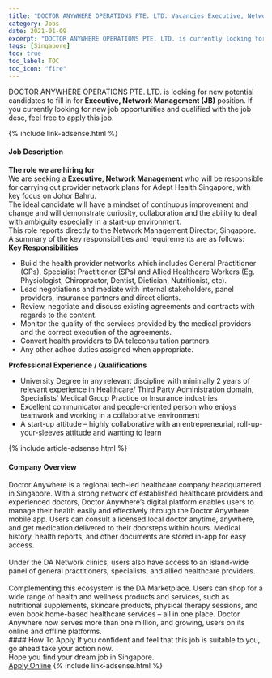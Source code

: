 ```yaml
---
title: "DOCTOR ANYWHERE OPERATIONS PTE. LTD. Vacancies Executive, Network Management (JB)" 
category: Jobs 
date: 2021-01-09 
excerpt: "DOCTOR ANYWHERE OPERATIONS PTE. LTD. is currently looking for suitable person to fill in the Executive, Network Management (JB) which positioned at Singapore" 
tags: [Singapore] 
toc: true 
toc_label: TOC 
toc_icon: "fire" 
--- 
```


<p>DOCTOR ANYWHERE OPERATIONS PTE. LTD. is looking for new potential candidates to fill in for <b>Executive, Network Management (JB)</b> position. If you currently looking for new job opportunities and qualified with the job desc, feel free to apply this job.
</p>{% include link-adsense.html %} 
<div><div><h4>Job Description</h4></div><div><div><span><div><div><div><strong>The role we are hiring for</strong></div><div>We are seeking a&#160;<strong>Executive, Network Management</strong>&#160;who will&#160;be responsible for carrying out provider network plans for Adept Health Singapore, with key focus on Johor Bahru.</div><div>The ideal candidate will have a mindset of continuous improvement and change and will demonstrate curiosity, collaboration and the ability to deal with ambiguity especially in a start-up environment.</div><div>This role reports directly to the&#160;Network Management Director, Singapore.&#160;</div><div>A summary of the key responsibilities and requirements are as follows:</div></div><div><div><strong>Key Responsibilities</strong></div><div><ul><li>Build the health provider networks which includes General Practitioner (GPs), Specialist Practitioner (SPs) and Allied Healthcare Workers (Eg. Physiologist, Chiropractor, Dentist, Dietician, Nutritionist, etc).</li><li>Lead negotiations and mediate with internal stakeholders, panel providers, insurance partners and direct clients.</li><li>Review, negotiate and discuss existing agreements and contracts with regards to the content.</li><li>Monitor the quality of the services provided by the medical providers and the correct execution of the agreements.</li><li>Convert health providers to DA teleconsultation partners.</li><li>Any other adhoc duties assigned when appropriate.</li></ul><div><strong>Professional Experience / Qualifications</strong></div><div><ul><li>University Degree in any relevant discipline with minimally 2 years of relevant experience in Healthcare/ Third Party Administration domain, Specialists&#8217; Medical Group Practice or Insurance industries</li><li>Excellent communicator and people-oriented person who enjoys teamwork and working in a collaborative environment</li><li>A start-up attitude &#8211; highly collaborative with an entrepreneurial, roll-up-your-sleeves attitude and wanting to learn</li></ul></div></div></div></div></span></div></div></div> 
{% include article-adsense.html %} 
<div><div><h4>Company Overview</h4></div><div><div><span><div><div>Doctor Anywhere is a regional tech-led healthcare company headquartered in Singapore. With a strong network of established healthcare providers and experienced doctors, Doctor Anywhere&#8217;s digital platform enables users to manage their health easily and effectively through the Doctor Anywhere mobile app. Users can consult a licensed local doctor anytime, anywhere, and get medication delivered to their doorsteps within hours. Medical history, health reports, and other documents are stored in-app for easy access.</div>
<div><br>
Under the DA Network clinics, users also have access to an island-wide panel of general practitioners, specialists, and allied healthcare providers.</div>
<div><br>
Complementing this ecosystem is the DA Marketplace. Users can shop for a wide range of health and wellness products and services, such as nutritional supplements, skincare products, physical therapy sessions, and even book home-based healthcare services &#8211; all in one place. Doctor Anywhere now serves more than one million, and growing, users on its online and offline platforms.</div></div></span></div></div></div> 
#### How To Apply 
If you confident and feel that this job is suitable to you, go ahead take your action now. <br/> 
Hope you find your dream job in Singapore. <br/> 
<a href="https://www.jobstreet.com.my/en/job/executive-network-management-jb-8265461/origin/sg?jobId=jobstreet-sg-job-8265461&sectionRank=5&token=0~be465a8a-052f-4ac4-81f1-ed5e088f8657&fr=SRP%20View%20In%20New%20Ta" class="btn btn--info" target="_blank" rel="nofollow noopenner">Apply Online</a> 
{% include link-adsense.html %} 